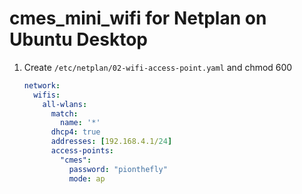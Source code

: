 # cmes_mini_wifi for Netplan on Ubuntu Desktop

1. Create `/etc/netplan/02-wifi-access-point.yaml` and chmod 600
    ```yaml
    network:
      wifis:
        all-wlans:
          match:
            name: '*'
          dhcp4: true
          addresses: [192.168.4.1/24]
          access-points:
            "cmes":
              password: "pionthefly"
              mode: ap
    ```